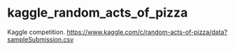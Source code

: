 # kaggle_random_acts_of_pizza
Kaggle competition.
https://www.kaggle.com/c/random-acts-of-pizza/data?sampleSubmission.csv



